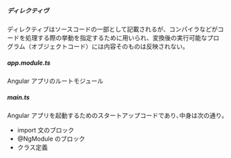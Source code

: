 ##### ディレクティヴ
ディレクティブはソースコードの一部として記載されるが、コンパイラなどがコードを処理する際の挙動を指定するために用いられ、変換後の実行可能なプログラム（オブジェクトコード）には内容そのものは反映されない。
>

##### app.module.ts 
Angular アプリのルートモジュール


##### main.ts
Angular アプリを起動するためのスタートアップコードであり､中身は次の通り｡
- import 文のブロック
- @NgModule のブロック
- クラス定義




